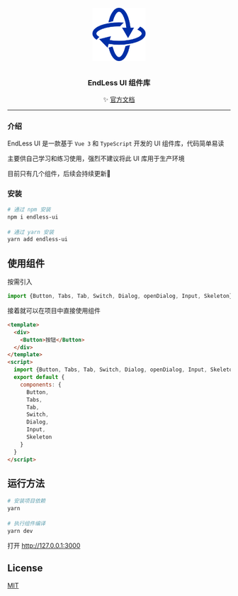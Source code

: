 <p align="center">
  <img alt="logo" src="./src/assets/logo.png" width="120" style="margin-bottom: 10px;">
</p>
<h3 align="center">EndLess UI 组件库</h3>

<p align="center">
 ✨ <a href="https://yand-hi.github.io/endless-ui/index.html">官方文档</a>
</p>

---

### 介绍
EndLess UI 是一款基于 `Vue 3` 和 `TypeScript` 开发的 UI 组件库，代码简单易读

主要供自己学习和练习使用，强烈不建议将此 UI 库用于生产环境

目前只有几个组件，后续会持续更新🥳

### 安装

```bash
# 通过 npm 安装
npm i endless-ui

# 通过 yarn 安装
yarn add endless-ui
```

## 使用组件

按需引入
```js
import {Button, Tabs, Tab, Switch, Dialog, openDialog, Input, Skeleton} from "endless-ui"
```

接着就可以在项目中直接使用组件

```html
<template>
  <div>
    <Button>按钮</Button>
  </div>
</template>
<script>
  import {Button, Tabs, Tab, Switch, Dialog, openDialog, Input, Skeleton} from "endless-ui"
  export default {
    components: {
      Button,
      Tabs,
      Tab,
      Switch,
      Dialog,
      Input,
      Skeleton
    }
  }
</script>
```

## 运行方法

```bash
# 安装项目依赖
yarn

# 执行组件编译
yarn dev
```

打开 http://127.0.0.1:3000

## License

[MIT](https://opensource.org/licenses/MIT)
